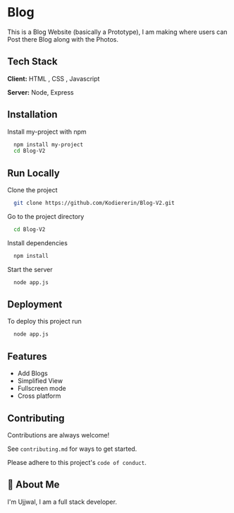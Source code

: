 # Blog

This is a Blog Website (basically a Prototype), I am making where users can Post there Blog along with the Photos.

## Tech Stack

**Client:** HTML , CSS , Javascript

**Server:** Node, Express

## Installation

Install my-project with npm

```bash
  npm install my-project
  cd Blog-V2
```

## Run Locally

Clone the project

```bash
  git clone https://github.com/Kodiererin/Blog-V2.git
```

Go to the project directory

```bash
  cd Blog-V2
```

Install dependencies

```bash
  npm install
```

Start the server

```bash
  node app.js
```

## Deployment

To deploy this project run

```bash
  node app.js
```

## Features

- Add Blogs
- Simplified View
- Fullscreen mode
- Cross platform

## Contributing

Contributions are always welcome!

See `contributing.md` for ways to get started.

Please adhere to this project's `code of conduct`.

## 🚀 About Me

I'm Ujjwal, I am a  full stack developer.
